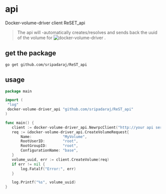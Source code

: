 # api
Docker-volume-driver client ReSET_api 

> The api will -automatically creates/resolves and sends back the uuid  of the volume for ![docker-volume-driver](https://github.com/maheshreddy7797/docker-volume-driver) .
  
## get the package 

 ``` go get github.com/sripadaraj/ReST_api  ```

## usage 

 ```go
 package main

import (
  "log"
  docker-volume-driver_api "github.com/sripadaraj/ReST_api"
)

func main() {
    client := docker-volume-driver_api.NewrpcClient("http://your api server :<port>", "user", "password")
    req := &docker-volume-driver_api.CreateVolumeRequest{
        Name:              "MyVolume",
        RootUserID:        "root",
        RootGroupID:       "root",
        ConfigurationName: "base",
    }
    volume_uuid, err := client.CreateVolume(req)
    if err != nil {
        log.Fatalf("Error:", err)
    }

    log.Printf("%s", volume_uuid)
}
 ``` 
